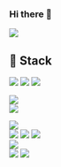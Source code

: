### Hi there 👋

<!--
**dnd2dnd/dnd2dnd** is a ✨ _special_ ✨ repository because its `README.md` (this file) appears on your GitHub profile.

Here are some ideas to get you started:

- 🔭 I’m currently working on ...
- 🌱 I’m currently learning ...
- 👯 I’m looking to collaborate on ...
- 🤔 I’m looking for help with ...
- 💬 Ask me about ...
- 📫 How to reach me: ...
- 😄 Pronouns: ...
- ⚡ Fun fact: ...
-->

<img src="https://github-readme-stats.vercel.app/api?username=dnd2dnd&show_icons=true">
<br>

<h2>🔨 Stack</h2>

<!--<h3 align="center">Back End</h3>-->
<p> 
  <img src="https://img.shields.io/badge/-Java-007396?style=flat-square&logo=JAVA&logoColor=white"/>
  <img src="https://img.shields.io/badge/-SpringBoot-339933?style=flat-square&logo=Springboot&logoColor=white"/>
  <img src="https://img.shields.io/badge/-SpringSecurity-6DB33F?style=flat-square&logo=SpringSecurity&logoColor=white"/>
  <br>

</p>

<!--<h3 align="center">CI/CD</h3>-->
<p>
<!--   <img src="https://img.shields.io/badge/-Amazon AWS-232F3E?style=flat-square&logo=AmazonAWS&logoColor=white"/> -->
  <img src="https://img.shields.io/badge/-Docker-2496ED?style=flat-square&logo=docker&logoColor=white"/>
  <br>
  <img src="https://img.shields.io/badge/-Jenkins-D24939?style=flat-square&logo=jenkins&logoColor=white"/>
<!--   <img src="https://img.shields.io/badge/-GitHub Actions-2088FF?style=flat-square&logo=githubactions&logoColor=white"/> -->
</p>

<!--<h3 align="center">DB</h3>-->
<p>  
  <img src="https://img.shields.io/badge/-Redis-DC382D?style=flat-square&logo=Redis&logoColor=white"/>
  <br>
  <img src="https://img.shields.io/badge/-MySQL-4479A1?style=flat-square&logo=MySQL&logoColor=white"/>
  <img src="https://img.shields.io/badge/-PostgreSQL-4169E1?style=flat-square&logo=PostgreSQL&logoColor=white"/>
  <img src="https://img.shields.io/badge/-Timescale-FDB515?style=flat-square&logo=Timescale&logoColor=white"/>
  <br>
  <img src="https://img.shields.io/badge/-OpenSearch-005EB8?style=flat-square&logo=OpenSearch&logoColor=white"/>
  <br>
  <img src="https://img.shields.io/badge/-ApacheKafka-231F20?style=flat-square&logo=ApacheKafka&logoColor=white"/>
  <img src="https://img.shields.io/badge/-Nats-03C75A?style=flat-square&logo=Nats&logoColor=white"/>
  
  
</p>
<br>



<br>
